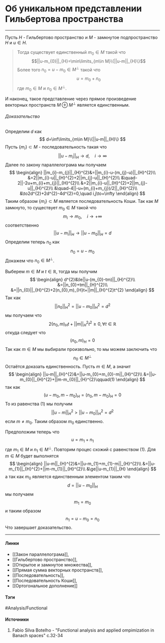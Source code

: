 # Об уникальном представлении Гильбертова пространства
***
Пусть $H$ - Гильбертово пространство и $M$ - замкнутое подпространство $H$ и $u\in H$. 
>Тогда существует единственный $m_{0}\in M$ такой что $$||u-m_{0}||_{H}=\min\limits_{m\in M}\{||u-m||_{H}\}$$ Более того $n_{0}=u-m_{0}\in M^{\perp}$ такой что $$u=m_{0}+n_{0}$$ где $m_{0}\in M$ и $n_{0}\in M^{\perp}$. 

И наконец, такое представление через прямое произведение векторных пространств $M\oplus M^{\perp}$ является единственным.

###### Доказательство
Определим $d$ как
$$
d=\inf\limits_{m\in M}\{||u-m||_{H}\}
$$
Пусть $\{m_{i}\}\subset M$ - последовательность такая что
$$
||u-m_{i}||_{H}\to d,\quad i\to\infty
$$
Далее по закону параллелограма мы получаем
$$
\begin{align}
||m_{i}-m_{j}||_{H}^{2}&=||m_{i}-u-(m_{j}-u)||_{H}^{2}\\
&=2||m_{i}-u||_{H}^{2}+2||m_{j}-u||_{H}^{2}\\
&\quad-2||-2u+m_{i}+m_{j}||_{H}^{2}\\
&=2||m_{i}-u||_{H}^{2}+2||m_{j}-u||_{H}^{2}\\
&\quad-4||-u+(m_{i}+m_{j})/2||_{H}^{2}\\
&\to2d^{2}+2d^{2}-4d^{2}=0,\quad i,j\to+\infty
\end{align}
$$
Таким образом $\{m_{i}\}\subset M$ является последовательность Коши. Так как $M$ замкнуто, то существует $m_{0}\in M$ такой что
$$
m_{i}\to m_{0},\quad i\to+\infty
$$
соответственно
$$
||u-m_{i}||_{H}\to||u-m_{0}||_{H}=d
$$
Определим теперь $n_{0}$ как
$$
n_{0}=u-m_{0}
$$
Докажем что $n_{0}\in M^{\perp}$.

Выберем $m\in M$ и $t\in\mathbb{R}$, тогда мы получим
$$
\begin{align}
d^{2}&\le||u-(m_{0}-tm)||_{H}^{2}\\
&=||n_{0}+tm||_{H}^{2}\\
&=||n_{0}||_{H}^{2}+2(n_{0},m)_{H}t+||m||_{H}^{2}t^{2}
\end{align}
$$
Так как
$$
||n_{0}||_{H}^{2}=||u-m_{0}||_{H}^{2}=d^{2}
$$
мы получаем что
$$
2(n_{0},m)_{H}t+||m||_{H}^{2}t^{2}\ge0,\forall t\in\mathbb{R}
$$
откуда следует что
$$
(n_{0},m)_{H}=0
$$
Так как $m\in M$ мы выбирали произвольно, то мы можем заключить что
$$
n_{0}\in M^{\perp}
$$
Остаётся доказать единственность. Пусть $m\in M$, а значит
$$
\begin{align}
||u-m||_{H}^{2}&=||u-m_{0}+m_{0}-m||_{H}^{2}\\
&=||u-m_{0}||_{H}^{2}+||m-m_{0}||_{H}^{2}\qquad(1)
\end{align}
$$
так как 
$$
(u-m_{0},m-m_{0})_{H}=(n_{0},m-m_{0})_{H}=0
$$
То из равенства $(1)$ мы получим
$$
||u-m||_{H}^{2}>||u-m_{0}||_{H}^{2}=d^{2}
$$
если $m\ne m_{0}$. Таким образом $m_{0}$ единственно.

Предположим теперь что
$$
u=m_{1}+n_{1}
$$
где $m_{1}\in M$ и $n_{1}\in M^{\perp}$. Повторим процес схожий с равенством $(1)$. Для $m\in M$ будет выполнятся
$$
\begin{align}
||u-m||_{H}^{2}&=||u-m_{1}+m_{1}-m||_{H}^{2}\\
&=||u-m_{1}||_{H}^{2}+||m-m_{1}||_{H}^{2}\\
&\ge||u-m_{1}||_{H}
\end{align}
$$
а так как $m_{0}$ является единственным элементом таким что
$$
d=||u-m_{0}||_{H}
$$
мы получаем
$$
m_{1}=m_{0}
$$
и таким образом
$$
n_{1}=u-m_{0}=n_{0}
$$
Что завершает доказательство.
***
#### Линки
- [[Закон параллелограма]],
- [[Гильбертово пространство]],
- [[Открытое и замкнутое множества]],
- [[Прямая сумма векторных пространств]],
- [[Последовательность]],
- [[Последовательность Коши]],
- [[Ортогональное дополнение]]
#### Тэги
 #Analysis/Functional 
#### Источники
1. Fabio Silva Botelho - "Functional analysis and applied ompimization in Banach spaces" c.32-34